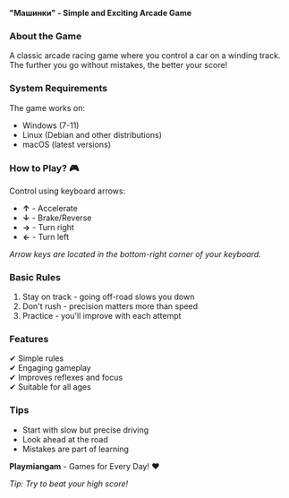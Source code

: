 **"Машинки" - Simple and Exciting Arcade Game**  

### **About the Game**  
A classic arcade racing game where you control a car on a winding track. The further you go without mistakes, the better your score!  

### **System Requirements**  
The game works on:  
- Windows (7-11)  
- Linux (Debian and other distributions)  
- macOS (latest versions)  

### **How to Play?** 🎮  
Control using keyboard arrows:  
- **↑** - Accelerate  
- **↓** - Brake/Reverse  
- **→** - Turn right  
- **←** - Turn left  

*Arrow keys are located in the bottom-right corner of your keyboard.*  

### **Basic Rules**  
1. Stay on track - going off-road slows you down  
2. Don't rush - precision matters more than speed  
3. Practice - you'll improve with each attempt  

### **Features**  
✔ Simple rules  
✔ Engaging gameplay  
✔ Improves reflexes and focus  
✔ Suitable for all ages  

### **Tips**  
- Start with slow but precise driving  
- Look ahead at the road  
- Mistakes are part of learning  

**Playmiangam** - Games for Every Day! ❤️  

*Tip: Try to beat your high score!*  

